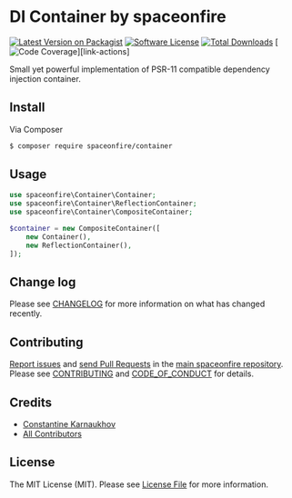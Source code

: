 # DI Container by spaceonfire

[![Latest Version on Packagist][ico-version]][link-packagist]
[![Software License][ico-license]](LICENSE.md)
[![Total Downloads][ico-downloads]][link-packagist]
[![Code Coverage][ico-coverage]][link-actions]

Small yet powerful implementation of PSR-11 compatible dependency injection container.

## Install

Via Composer

```bash
$ composer require spaceonfire/container
```

## Usage

```php
use spaceonfire\Container\Container;
use spaceonfire\Container\ReflectionContainer;
use spaceonfire\Container\CompositeContainer;

$container = new CompositeContainer([
    new Container(),
    new ReflectionContainer(),
]);
```

## Change log

Please see [CHANGELOG](CHANGELOG.md) for more information on what has changed recently.

## Contributing

[Report issues][link-issues] and [send Pull Requests][link-pulls] in the [main spaceonfire repository][link-monorepo].
Please see [CONTRIBUTING][link-contributing] and [CODE_OF_CONDUCT][link-code-of-conduct] for details.

## Credits

-   [Constantine Karnaukhov][link-author]
-   [All Contributors][link-contributors]

## License

The MIT License (MIT). Please see [License File](LICENSE.md) for more information.

[ico-version]: https://img.shields.io/packagist/v/spaceonfire/container.svg?style=flat-square
[ico-license]: https://img.shields.io/badge/license-MIT-brightgreen.svg?style=flat-square
[ico-downloads]: https://img.shields.io/packagist/dt/spaceonfire/container.svg?style=flat-square
[ico-coverage]: https://img.shields.io/endpoint?style=flat-square&url=https%3A%2F%2Fgist.githubusercontent.com%2Fhustlahusky%2Fd62607c1a2e4707959b0142e0ea876cd%2Fraw%2Fcontainer.json
[link-packagist]: https://packagist.org/packages/spaceonfire/container
[link-author]: https://github.com/hustlahusky
[link-contributors]: ../../contributors
[link-monorepo]: https://github.com/spaceonfire/spaceonfire
[link-issues]: https://github.com/spaceonfire/spaceonfire/issues
[link-pulls]: https://github.com/spaceonfire/spaceonfire/pulls
[link-contributing]: https://github.com/spaceonfire/spaceonfire/blob/master/CONTRIBUTING.md
[link-code-of-conduct]: https://github.com/spaceonfire/spaceonfire/blob/master/CODE_OF_CONDUCT.md
